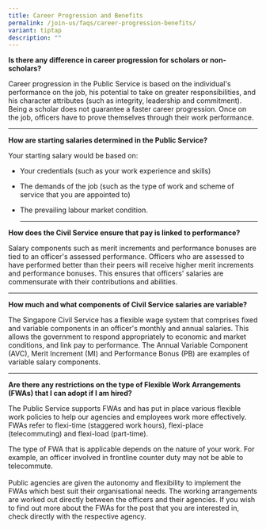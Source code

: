 ```yaml
---
title: Career Progression and Benefits
permalink: /join-us/faqs/career-progression-benefits/
variant: tiptap
description: ""
---
```

<p><strong>Is there any difference in career progression for scholars or non-scholars?</strong>
</p>
<p>Career progression in the Public Service is based on the individual's
performance on the job, his potential to take on greater responsibilities,
and his character attributes (such as integrity, leadership and commitment).
Being a scholar does not guarantee a faster career progression. Once on
the job, officers have to prove themselves through their work performance.</p>
<hr>
<p><strong>How are starting salaries determined in the Public Service?</strong>
</p>
<p>Your starting salary would be based on:</p>
<ul>
<li>
<p>Your credentials (such as your work experience and skills)</p>
</li>
<li>
<p>The demands of the job (such as the type of work and scheme of service
that you are appointed to)</p>
</li>
<li>
<p>The prevailing labour market condition.</p>
<hr>
</li>
</ul>
<p><strong>How does the Civil Service ensure that pay is linked to performance?</strong>
</p>
<p>Salary components such as merit increments and performance bonuses are
tied to an officer's assessed performance. Officers who are assessed to
have performed better than their peers will receive higher merit increments
and performance bonuses. This ensures that officers' salaries are commensurate
with their contributions and abilities.</p>
<hr>
<p><strong>How much and what components of Civil Service salaries are variable?</strong>
</p>
<p>The Singapore Civil Service has a flexible wage system that comprises
fixed and variable components in an officer's monthly and annual salaries.
This allows the government to respond appropriately to economic and market
conditions, and link pay to performance. The Annual Variable Component
(AVC), Merit Increment (MI) and Performance Bonus (PB) are examples of
variable salary components.</p>
<hr>
<p><strong>Are there any restrictions on the type of Flexible Work Arrangements (FWAs) that I can adopt if I am hired?</strong>
</p>
<p>The Public Service supports FWAs and has put in place various flexible
work policies to help our agencies and employees work more effectively.
FWAs refer to flexi-time (staggered work hours), flexi-place (telecommuting)
and flexi-load (part-time).</p>
<p>The type of FWA that is applicable depends on the nature of your work.
For example, an officer involved in frontline counter duty may not be able
to telecommute.
<br>
<br>Public agencies are given the autonomy and flexibility to implement the
FWAs which best suit their organisational needs. The working arrangements
are worked out directly between the officers and their agencies. If you
wish to find out more about the FWAs for the post that you are interested
in, check directly with the respective agency.</p>